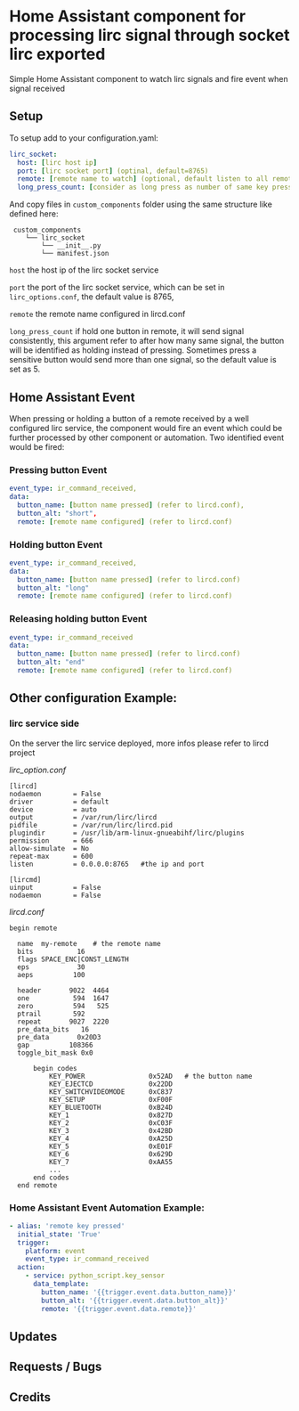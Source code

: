 # Home Assistant component for processing lirc signal through socket lirc exported
Simple Home Assistant component to watch lirc signals and fire event when signal received

## Setup

To setup add to your configuration.yaml:
```yaml
lirc_socket:
  host: [lirc host ip]
  port: [lirc socket port] (optinal, default=8765)
  remote: [remote name to watch] (optional, default listen to all remote)
  long_press_count: [consider as long press as number of same key pressed] (optional, default=5)
```

And copy files in `custom_components` folder using the same structure like defined here:
```
 custom_components
    └── lirc_socket
        └── __init__.py
        └── manifest.json
```

`host` the host ip of the lirc socket service

`port` the port of the lirc socket service, which can be set in `lirc_options.conf`, the default value is 8765,

`remote` the remote name configured in lircd.conf

`long_press_count` if hold one button in remote, it will send signal consistently, this argument refer to after how many same signal, the button will be identified as holding instead of pressing. Sometimes press a  sensitive button would send more than one signal, so the default value is set as 5.


## Home Assistant Event
When pressing or holding a button of a remote received by a well configured lirc service, the component would fire an event which could be further processed by other component or automation.
Two identified event would be fired:

### Pressing button Event
```yaml
event_type: ir_command_received,
data:
  button_name: [button name pressed] (refer to lircd.conf),
  button_alt: "short",
  remote: [remote name configured] (refer to lircd.conf)
```

### Holding button Event
```yaml
event_type: ir_command_received,
data:
  button_name: [button name pressed] (refer to lircd.conf)
  button_alt: "long"
  remote: [remote name configured] (refer to lircd.conf)
```

### Releasing holding button Event 
```yaml
event_type: ir_command_received
data:
  button_name: [button name pressed] (refer to lircd.conf)
  button_alt: "end"
  remote: [remote name configured] (refer to lircd.conf)
```

## Other configuration Example:


### lirc service side
On the server the lirc service deployed, more infos please refer to lircd project

*lirc_option.conf*
```Conf
[lircd]
nodaemon        = False
driver          = default
device          = auto
output          = /var/run/lirc/lircd
pidfile         = /var/run/lirc/lircd.pid
plugindir       = /usr/lib/arm-linux-gnueabihf/lirc/plugins
permission      = 666
allow-simulate  = No
repeat-max      = 600
listen          = 0.0.0.0:8765   #the ip and port

[lircmd]
uinput          = False
nodaemon        = False
```

*lircd.conf*
```Conf
begin remote

  name  my-remote    # the remote name
  bits           16
  flags SPACE_ENC|CONST_LENGTH
  eps            30
  aeps          100

  header       9022  4464
  one           594  1647
  zero          594   525
  ptrail        592
  repeat       9027  2220
  pre_data_bits   16
  pre_data       0x20D3
  gap          108366
  toggle_bit_mask 0x0

      begin codes
          KEY_POWER	               0x52AD   # the button name
          KEY_EJECTCD              0x22DD
          KEY_SWITCHVIDEOMODE      0xC837
          KEY_SETUP                0xF00F
          KEY_BLUETOOTH            0xB24D
          KEY_1                    0x827D
          KEY_2                    0xC03F
          KEY_3                    0x42BD
          KEY_4                    0xA25D
          KEY_5                    0xE01F
          KEY_6                    0x629D
          KEY_7                    0xAA55
		  ...
	  end codes
  end remote
```


### Home Assistant Event Automation Example:
```yaml
- alias: 'remote key pressed'
  initial_state: 'True'
  trigger:
    platform: event
    event_type: ir_command_received
  action:
    - service: python_script.key_sensor
      data_template:
        button_name: '{{trigger.event.data.button_name}}'
        button_alt: '{{trigger.event.data.button_alt}}'
        remote: '{{trigger.event.data.remote}}'

```


## Updates

## Requests / Bugs

## Credits 
